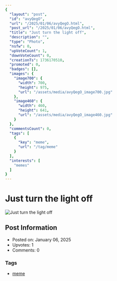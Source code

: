 ```yaml
---
{
  "layout": "post",
  "id": "avyQegO",
  "url": "/2025/01/06/avyQegO.html",
  "post_url": "/2025/01/06/avyQegO.html",
  "title": "Just turn the light off",
  "description": "",
  "type": "Photo",
  "nsfw": 0,
  "upVoteCount": 1,
  "downVoteCount": 0,
  "creationTs": 1736170510,
  "promoted": 0,
  "badges": [],
  "images": {
    "image700": {
      "width": 700,
      "height": 975,
      "url": "/assets/media/avyQegO_image700.jpg"
    },
    "image460": {
      "width": 460,
      "height": 641,
      "url": "/assets/media/avyQegO_image460.jpg"
    }
  },
  "commentsCount": 0,
  "tags": [
    {
      "key": "meme",
      "url": "/tag/meme"
    }
  ],
  "interests": [
    "memes"
  ]
}
---
```


# Just turn the light off

![Just turn the light off](/assets/media/avyQegO_image700.jpg)

## Post Information

- Posted on: January 06, 2025
- Upvotes: 1
- Comments: 0

### Tags

- [meme](/tag/meme)
